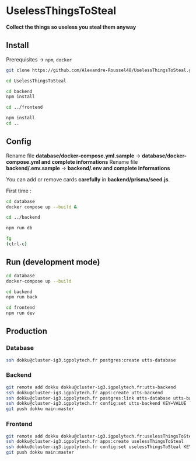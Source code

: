 # UselessThingsToSteal

**Collect the things so useless you steal them anyway**

## Install

Prerequisites -> ```npm```, ```docker```

```bash
git clone https://github.com/Alexandre-Roussel48/UselessThingsToSteal.git

cd UselessThingsToSteal

cd backend
npm install

cd ../frontend

npm install
cd ..
```

## Config

Rename file **database/docker-compose.yml.sample** -> **database/docker-compose.yml and complete informations**
Rename file **backend/.env.sample** -> **backend/.env and complete informations**

You can add or remove cards **carefully** in **backend/prisma/seed.js**.

First time :

```bash
cd database
docker compose up --build &

cd ../backend

npm run db

fg
(ctrl-c)
```

## Run (development mode)

```bash
cd database
docker-compose up --build
```

```bash
cd backend
npm run back
```

```bash
cd frontend
npm run dev
```

## Production

### Database

```bash
ssh dokku@cluster-ig3.igpolytech.fr postgres:create utts-database
```

### Backend

```bash
git remote add dokku dokku@cluster-ig3.igpolytech.fr:utts-backend
ssh dokku@cluster-ig3.igpolytech.fr apps:create utts-backend
ssh dokku@cluster-ig3.igpolytech.fr postgres:link utts-database utts-backend
ssh dokku@cluster-ig3.igpolytech.fr config:set utts-backend KEY=VALUE
git push dokku main:master
```

### Frontend

```bash
git remote add dokku dokku@cluster-ig3.igpolytech.fr:uselessThingsToSteal
ssh dokku@cluster-ig3.igpolytech.fr apps:create uselessThingsToSteal
ssh dokku@cluster-ig3.igpolytech.fr config:set uselessThingsToSteal KEY=VALUE
git push dokku main:master
```